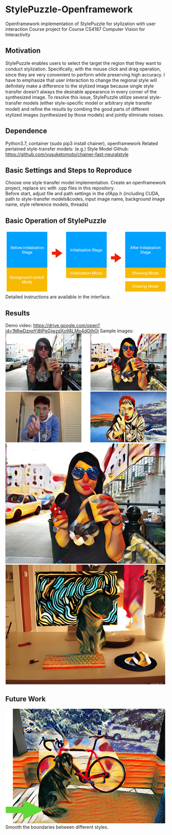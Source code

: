 # StylePuzzle-Openframework
Openframework implementation of StylePuzzle for stylization with user interaction
Course project for Course CS4187 Computer Vision for Interactivity

## Motivation
StylePuzzle enables users to select the target the region that they want to conduct stylization. Speciﬁcally, with the mouse click and drag operation, since they are very convenient to perform while preserving high accuracy. I have to emphasize that user interaction to change the regional style will deﬁnitely make a difference to the stylized image because single style transfer doesn’t always the desirable appearance in every corner of the synthesized image. To resolve this issue, StylePuzzle utilize several style-transfer models (either style-speciﬁc model or arbitrary style transfer model) and reﬁne the results by combing the good parts of different stylized images (synthesized by those models) and jointly eliminate noises.

## Dependence
Python3.7, container (sudo pip3 install chainer), openframework
Related pertained style-transfer models: (e.g.)
Style Model Github: https://github.com/yusuketomoto/chainer-fast-neuralstyle 

## Basic Settings and Steps to Reproduce
Choose one style transfer model implementation.
Create an openframework project, replace src with .cpp files in this repository.  
Before start, adjust file and path settings in the ofApp.h (including CUDA, path to style-transfer models&codes, input image name, background image name, style reference models, threads)

## Basic Operation of StylePuzzle
![](flowchart.png)
Detailed instructions are available in the interface.

## Results
Demo video: https://drive.google.com/open?id=1MIwDznpYj8tPeGjwzdXo98LMp4dGthOj
Sample images:
![](compare1.png)
![](compare2.png)
![](result1.png)
![](result2.png)

## Future Work
![](limitation.png)
 Smooth the boundaries between different styles.

